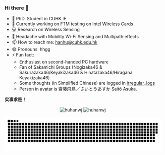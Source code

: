 ### Hi there 👋

<!--
**huhanwj/huhanwj** is a ✨ _special_ ✨ repository because its `README.md` (this file) appears on your GitHub profile.

-->

- 🔭 PhD. Student in CUHK IE
- 🌱 Currently working on FTM testing on Intel Wireless Cards
- 💻 Research on Wireless Sensing
- 🤔 Headache with Mobility Wi-Fi Sensing and Multipath effects
- 📫 How to reach me: hanhu@cuhk.edu.hk
- 😄 Pronouns: hhgg
- ⚡ Fun fact: 
    * Enthusiast on second-handed PC hardware
    * Fan of Sakamichi Groups (Nogizaka46 & Sakurazaka46/Keyakizaka46 & Hinatazaka46/Hiragana Keyakizaka46)
    * Some thoughts (in Simplified Chinese) are logged in [irregular_logs](https://github.com/han-storage/irregular-logs)
    * Person in avatar is 齋藤飛鳥／さいとうあすか Saitō Asuka.
    
**实事求是！**
<!---
<a href="#">
    <img align="left" src="https://github-readme-stats.vercel.app/api?username=huhanwj&show_icons=true&count_private=true&theme=buefy">
</a>

<a href="#">
    <img align="left" src="https://github-readme-stats.vercel.app/api/top-langs/?username=huhanwj&exclude_repo=huhanwj.github.io&langs_count=8&layout=compact&count_private=true">
</a>
-->
<p align="center"><img height="180em" src="https://github-readme-stats.vercel.app/api?username=huhanwj&show_icons=true&count_private=true&theme=buefy" alt="huhanwj" align = "center"/>
<img height="180em" src="https://github-readme-stats.vercel.app/api/top-langs/?username=huhanwj&exclude_repo=huhanwj.github.io&langs_count=8&layout=compact&count_private=true&theme=buefy" alt="huhanwj" align = "center"/></p>

<div align="left"><img src="https://raw.githubusercontent.com/huhanwj/huhanwj/output/github-contribution-grid-snake.svg">
